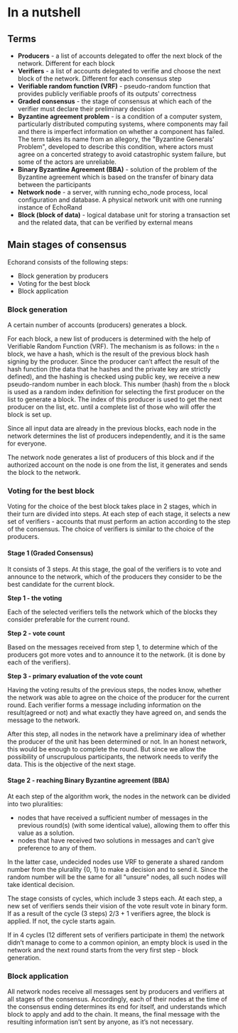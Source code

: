 # In a nutshell

## Terms

* **Producers** - a list of accounts delegated to offer the next block of the network. Different for each block
* **Verifiers** - a list of accounts delegated to verifie and choose the next block of the network. Different for each consensus step
* **Verifiable random function \(VRF\)** - pseudo-random function that provides publicly verifiable proofs of its outputs' correctness
* **Graded consensus** - the stage of consensus at which each of the verifier must declare their preliminary decision
* **Byzantine agreement problem** - is a condition of a computer system, particularly distributed computing systems, where components may fail and there is imperfect information on whether a component has failed. The term takes its name from an allegory, the "Byzantine Generals' Problem", developed to describe this condition, where actors must agree on a concerted strategy to avoid catastrophic system failure, but some of the actors are unreliable.
* **Binary Byzantine Agreement \(BBA\)** - solution of the problem of the Byzantine agreement which is based on the transfer of binary data between the participants
* **Network node** - a server, with running echo\_node process, local configuration and database. A physical network unit with one running instance of EchoRand
* **Block \(block of data\)** - logical database unit for storing a transaction set and the related data, that can be verified by external means

## Main stages of consensus

Echorand consists of the following steps:

* Block generation by producers
* Voting for the best block
* Block application

### Block generation

A certain number of accounts \(producers\) generates a block.

For each block, a new list of producers is determined with the help of Verifiable Random Function \(VRF\). The mechanism is as follows: in the `n` block, we have a hash, which is the result of the previous block hash signing by the producer. Since the producer can’t affect the result of the hash function \(the data that he hashes and the private key are strictly defined\), and the hashing is checked using public key, we receive a new pseudo-random number in each block. This number \(hash\) from the `n` block is used as a random index definition for selecting the first producer on the list to generate a block. The index of this producer is used to get the next producer on the list, etc. until a complete list of those who will offer the block is set up.

Since all input data are already in the previous blocks, each node in the network determines the list of producers independently, and it is the same for everyone.

The network node generates a list of producers of this block and if the authorized account on the node is one from the list, it generates and sends the block to the network.

### Voting for the best block

Voting for the choice of the best block takes place in 2 stages, which in their turn are divided into steps. At each step of each stage, it selects a new set of verifiers - accounts that must perform an action according to the step of the consensus. The choice of verifiers is similar to the choice of the producers.

#### Stage 1 \(Graded Consensus\)

It consists of 3 steps. At this stage, the goal of the verifiers is to vote and announce to the network, which of the producers they consider to be the best candidate for the current block.

**Step 1 - the voting**

Each of the selected verifiers tells the network which of the blocks they consider preferable for the current round.

**Step 2 - vote count**

Based on the messages received from step 1, to determine which of the producers got more votes and to announce it to the network. \(it is done by each of the verifiers\).

**Step 3 - primary evaluation of the vote count**

Having the voting results of the previous steps, the nodes know, whether the network was able to agree on the choice of the producer for the current round. Each verifier forms a message including information on the result\(agreed or not\) and what exactly they have agreed on, and sends the message to the network.

After this step, all nodes in the network have a preliminary idea of whether the producer of the unit has been determined or not. In an honest network, this would be enough to complete the round. But since we allow the possibility of unscrupulous participants, the network needs to verify the data. This is the objective of the next stage.

#### Stage 2 - reaching Binary Byzantine agreement \(BBA\)

At each step of the algorithm work, the nodes in the network can be divided into two pluralities:

* nodes that have received a sufficient number of messages in the previous round\(s\) \(with some identical value\), allowing them to offer this value as a solution.
* nodes that have received two solutions in messages and can’t give preference to any of them.

In the latter case, undecided nodes use VRF to generate a shared random number from the plurality {0, 1} to make a decision and to send it. Since the random number will be the same for all "unsure" nodes, all such nodes will take identical decision.

The stage consists of cycles, which include 3 steps each. At each step, a new set of verifiers sends their vision of the vote result vote in binary form. If as a result of the cycle \(3 steps\) 2/3 + 1 verifiers agree, the block is applied. If not, the cycle starts again.

If in 4 cycles \(12 different sets of verifiers participate in them\) the network didn’t manage to come to a common opinion, an empty block is used in the network and the next round starts from the very first step - block generation.

### Block application

All network nodes receive all messages sent by producers and verifiers at all stages of the consensus. Accordingly, each of their nodes at the time of the consensus ending determines its end for itself, and understands which block to apply and add to the chain. It means, the final message with the resulting information isn’t sent by anyone, as it’s not necessary.


